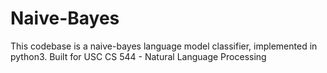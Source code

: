 # Naive-Bayes

This codebase is a naive-bayes language model classifier, implemented in python3. Built for USC CS 544 - Natural Language Processing
